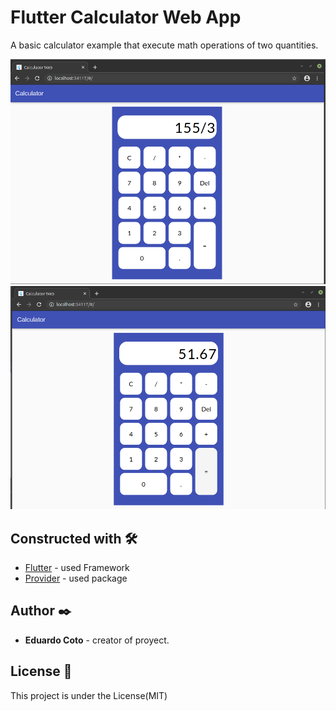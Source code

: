 # Flutter Calculator Web App

A basic calculator example that execute math operations of two quantities.

![](screenshot1.png)
![](screenshot2.png)

## Constructed with 🛠️

- [Flutter](https://flutter.dev) - used Framework
- [Provider](https://pub.dev/packages/provider#-installing-tab-) - used package

## Author ✒️

- **Eduardo Coto** - creator of proyect.

## License 📄

<p> This project is under the License(MIT)</p>